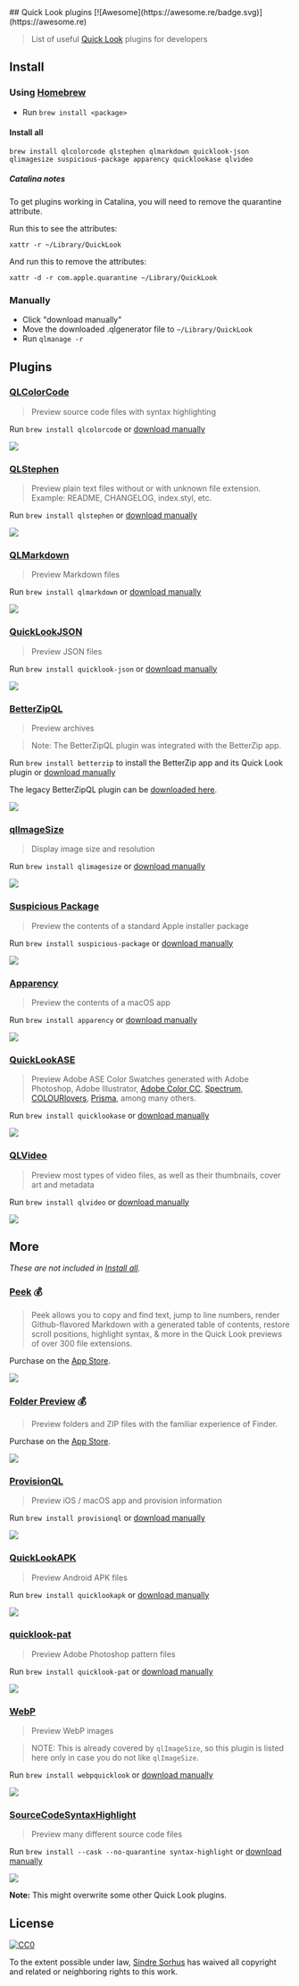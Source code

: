 <div class="github-widget" data-repo="sindresorhus/quick-look-plugins"></div>
## Quick Look plugins [![Awesome](https://awesome.re/badge.svg)](https://awesome.re)

> List of useful [Quick Look](https://en.wikipedia.org/wiki/Quick_Look) plugins for developers

## Install

### Using [Homebrew](https://brew.sh)

- Run `brew install <package>`

#### Install all

```
brew install qlcolorcode qlstephen qlmarkdown quicklook-json qlimagesize suspicious-package apparency quicklookase qlvideo
```

##### Catalina notes

To get plugins working in Catalina, you will need to remove the quarantine attribute.

Run this to see the attributes:

```
xattr -r ~/Library/QuickLook
```

And run this to remove the attributes:

```
xattr -d -r com.apple.quarantine ~/Library/QuickLook
```

### Manually

- Click "download manually"
- Move the downloaded .qlgenerator file to `~/Library/QuickLook`
- Run `qlmanage -r`

## Plugins

### [QLColorCode](https://github.com/anthonygelibert/QLColorCode)

> Preview source code files with syntax highlighting

Run `brew install qlcolorcode` or [download manually](https://github.com/anthonygelibert/QLColorCode/releases/latest)

[![](https://raw.githubusercontent.com/sindresorhus/quick-look-plugins/master/screenshots/QLColorCode.png)](https://github.com/anthonygelibert/QLColorCode)

### [QLStephen](https://github.com/whomwah/qlstephen)

> Preview plain text files without or with unknown file extension. Example: README, CHANGELOG, index.styl, etc.

Run `brew install qlstephen` or [download manually](https://github.com/whomwah/qlstephen/releases/latest)

[![](https://raw.githubusercontent.com/sindresorhus/quick-look-plugins/master/screenshots/QLStephen.png)](https://github.com/whomwah/qlstephen)

### [QLMarkdown](https://github.com/toland/qlmarkdown)

> Preview Markdown files

Run `brew install qlmarkdown` or [download manually](https://github.com/downloads/toland/qlmarkdown/QLMarkdown-1.3.zip)

[![](https://raw.githubusercontent.com/sindresorhus/quick-look-plugins/master/screenshots/QLMarkdown.png)](https://github.com/toland/qlmarkdown)

### [QuickLookJSON](http://www.sagtau.com/quicklookjson.html)

> Preview JSON files

Run `brew install quicklook-json` or [download manually](http://www.sagtau.com/media/QuickLookJSON.qlgenerator.zip)

[![](https://raw.githubusercontent.com/sindresorhus/quick-look-plugins/master/screenshots/QuickLookJSON.png)](http://www.sagtau.com/quicklookjson.html)

### [BetterZipQL](https://macitbetter.com/downloads/)

> Preview archives

> Note: The BetterZipQL plugin was integrated with the BetterZip app.

Run `brew install betterzip` to install the BetterZip app and its Quick Look plugin or [download manually](https://macitbetter.com/BetterZip.zip)

The legacy BetterZipQL plugin can be [downloaded here](https://macitbetter.com/dl/BetterZipQL-1.5.zip).

[![](https://raw.githubusercontent.com/sindresorhus/quick-look-plugins/master/screenshots/BetterZipQL.png)](https://macitbetter.com/BetterZip-Quick-Look-Generator/)

### [qlImageSize](https://github.com/Nyx0uf/qlImageSize)

> Display image size and resolution

Run `brew install qlimagesize` or [download manually](https://github.com/Nyx0uf/qlImageSize#installation)

[![](https://raw.githubusercontent.com/sindresorhus/quick-look-plugins/master/screenshots/qlImageSize.png)](https://github.com/Nyx0uf/qlImageSize)

### [Suspicious Package](https://www.mothersruin.com/software/SuspiciousPackage/)

> Preview the contents of a standard Apple installer package

Run `brew install suspicious-package` or [download manually](https://www.mothersruin.com/software/downloads/SuspiciousPackage.xip)

[![](https://raw.githubusercontent.com/sindresorhus/quick-look-plugins/master/screenshots/SuspiciousPackage.png)](https://www.mothersruin.com/software/SuspiciousPackage/)

### [Apparency](https://www.mothersruin.com/software/Apparency/)

> Preview the contents of a macOS app

Run `brew install apparency` or [download manually](https://mothersruin.com/software/downloads/Apparency.dmg)

[![](https://raw.githubusercontent.com/sindresorhus/quick-look-plugins/master/screenshots/Apparency.png)](https://mothersruin.com/software/Apparency/)

### [QuickLookASE](https://github.com/rsodre/QuickLookASE)

> Preview Adobe ASE Color Swatches generated with Adobe Photoshop, Adobe Illustrator, [Adobe Color CC](https://color.adobe.com), [Spectrum](http://www.eigenlogik.com/spectrum/mac), [COLOURlovers](https://www.colourlovers.com), [Prisma](http://www.codeadventure.com), among many others.

Run `brew install quicklookase` or [download manually](https://github.com/rsodre/QuickLookASE/releases/latest)

[![](https://raw.githubusercontent.com/sindresorhus/quick-look-plugins/master/screenshots/QuickLookASE.png)](https://github.com/rsodre/QuickLookASE)

### [QLVideo](https://github.com/Marginal/QLVideo)

> Preview most types of video files, as well as their thumbnails, cover art and metadata

Run `brew install qlvideo` or [download manually](https://github.com/Marginal/QLVideo/releases/latest)

[![](https://raw.githubusercontent.com/sindresorhus/quick-look-plugins/master/screenshots/QLVideo.png)](https://github.com/Marginal/QLVideo)

## More

*These are not included in [Install all](#install-all).*

### [Peek](https://bigzlabs.com/peek) 💰

> Peek allows you to copy and find text, jump to line numbers, render Github-flavored Markdown with a generated table of contents, restore scroll positions, highlight syntax, & more in the Quick Look previews of over 300 file extensions.

Purchase on the [App Store](https://apps.apple.com/app/peek-quick-look-extension/id1554235898).

[![](https://raw.githubusercontent.com/sindresorhus/quick-look-plugins/master/screenshots/Peek.png)](https://bigzlabs.com/peek)

### [Folder Preview](https://anybox.ltd/folder-preview) 💰

> Preview folders and ZIP files with the familiar experience of Finder.

Purchase on the [App Store](https://apps.apple.com/app/folder-preview/id6698876601).

[![](https://raw.githubusercontent.com/sindresorhus/quick-look-plugins/master/screenshots/FolderPreview.png)](https://anybox.ltd/folder-preview)

### [ProvisionQL](https://github.com/ealeksandrov/ProvisionQL)

> Preview iOS / macOS app and provision information

Run `brew install provisionql` or [download manually](https://github.com/ealeksandrov/ProvisionQL/releases/latest)

[![](https://raw.githubusercontent.com/sindresorhus/quick-look-plugins/master/screenshots/ProvisionQL.png)](https://github.com/ealeksandrov/ProvisionQL)

### [QuickLookAPK](https://github.com/hezi/QuickLookAPK)

> Preview Android APK files

Run `brew install quicklookapk` or [download manually](https://github.com/hezi/QuickLookAPK/blob/master/QuickLookAPK.qlgenerator.zip)

[![](https://raw.githubusercontent.com/sindresorhus/quick-look-plugins/master/screenshots/QuickLookAPK.png)](https://github.com/hezi/QuickLookAPK)

### [quicklook-pat](https://github.com/pixelrowdies/quicklook-pat)

> Preview Adobe Photoshop pattern files

Run `brew install quicklook-pat` or [download manually](https://github.com/pixelrowdies/quicklook-pat/releases)

[![](https://raw.githubusercontent.com/sindresorhus/quick-look-plugins/master/screenshots/quicklook-pat.png)](https://github.com/pixelrowdies/quicklook-pat)

### [WebP](https://github.com/dchest/webp-quicklook)

> Preview WebP images

> NOTE: This is already covered by `qlImageSize`, so this plugin is listed here only in case you do not like `qlImageSize`.

Run `brew install webpquicklook` or [download manually](https://github.com/dchest/webp-quicklook/releases/latest)

[![](https://raw.githubusercontent.com/sindresorhus/quick-look-plugins/master/screenshots/WebP.png)](https://github.com/dchest/webp-quicklook)

### [SourceCodeSyntaxHighlight](https://github.com/sbarex/SourceCodeSyntaxHighlight)

> Preview many different source code files

Run `brew install --cask --no-quarantine syntax-highlight` or [download manually](https://github.com/sbarex/SourceCodeSyntaxHighlight/releases/latest)

[![](https://user-images.githubusercontent.com/8471055/118415204-5f53fc80-b6a9-11eb-93d8-b88c442c5744.png)](https://github.com/sbarex/SourceCodeSyntaxHighlight)

**Note:** This might overwrite some other Quick Look plugins.

## License

[![CC0](https://mirrors.creativecommons.org/presskit/buttons/88x31/svg/cc-zero.svg)](https://creativecommons.org/publicdomain/zero/1.0/)

To the extent possible under law, [Sindre Sorhus](https://sindresorhus.com) has waived all copyright and related or neighboring rights to this work.
